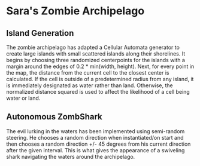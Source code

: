 # Sara's Zombie Archipelago

## Island Generation

The zombie archipelago has adapted a Cellular Automata generator to create large islands with small scattered islands along their shorelines. 
It begins by choosing three randomized centerpoints for the islands with a margin around the edges of 0.2 * min(width, height).
Next, for every point in the map, the distance from the current cell to the closest center is calculated. 
If the cell is outside of a predetermined radius from any island, it is immediately designated as water rather than land.
Otherwise, the normalized distance squared is used to affect the likelihood of a cell being water or land.

## Autonomous ZombShark

The evil lurking in the waters has been implemented using semi-random steering. 
He chooses a random direction when instantiated/on start and then chooses a random direction +/- 45 degrees from his current direction after the given interval.
This is what gives the appearance of a swiveling shark navigating the waters around the archipelago.
